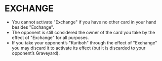 # EXCHANGE

*   You cannot activate "Exchange" if you have no other card in your hand besides "Exchange".
*   The opponent is still considered the owner of the card you take by the effect of "Exchange" for all purposes.
*   If you take your opponent’s "Kuriboh" through the effect of "Exchange" you may discard it to activate its effect (but it is discarded to your opponent’s Graveyard).
